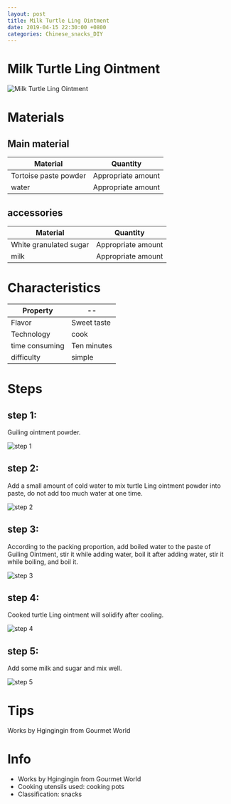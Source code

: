 ```yaml
---
layout: post
title: Milk Turtle Ling Ointment
date: 2019-04-15 22:30:00 +0800
categories: Chinese_snacks_DIY
---
```


# Milk Turtle Ling Ointment

![Milk Turtle Ling Ointment]({{site.baseurl}}/img/401913/401913.jpg)

# Materials


## Main material

Material|Quantity
--|--
Tortoise paste powder|Appropriate amount
water|Appropriate amount

## accessories

Material|Quantity
--|--
White granulated sugar|Appropriate amount
milk|Appropriate amount

# Characteristics

Property|--
--|--
Flavor|Sweet taste
Technology|cook
time consuming|Ten minutes
difficulty|simple

# Steps

## step 1:

Guiling ointment powder.

![step 1]({{site.baseurl}}/img/401913/1.jpg)

## step 2:

Add a small amount of cold water to mix turtle Ling ointment powder into paste, do not add too much water at one time.

![step 2]({{site.baseurl}}/img/401913/2.jpg)

## step 3:

According to the packing proportion, add boiled water to the paste of Guiling Ointment, stir it while adding water, boil it after adding water, stir it while boiling, and boil it.

![step 3]({{site.baseurl}}/img/401913/3.jpg)

## step 4:

Cooked turtle Ling ointment will solidify after cooling.

![step 4]({{site.baseurl}}/img/401913/4.jpg)

## step 5:

Add some milk and sugar and mix well.

![step 5]({{site.baseurl}}/img/401913/5.jpg)

# Tips

Works by Hgingingin from Gourmet World

# Info

- Works by Hgingingin from Gourmet World
- Cooking utensils used: cooking pots
- Classification: snacks